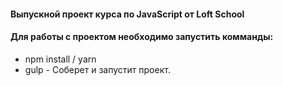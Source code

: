 #### Выпускной проект курса по JavaScript от Loft School


#### Для работы с проектом необходимо запустить комманды:
* npm install / yarn
* gulp - Соберет и запустит проект.